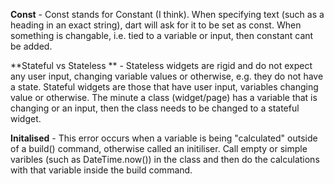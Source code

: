 **Const** - Const stands for Constant (I think). When specifying text (such as a heading in an exact string), dart will ask for it to be set as const. 
When something is changable, i.e. tied to a variable or input, then constant cant be added. 

**Stateful vs Stateless ** - Stateless widgets are rigid and do not expect any user input, changing variable values or otherwise, e.g. they do not have a state. Stateful widgets are those that have user input, variables changing value or otherwise. 
The minute a class (widget/page) has a variable that is changing or an input, then the class needs to be changed to a stateful widget. 

**Initalised** - This error occurs when a variable is being "calculated" outside of a build() command, otherwise called an initiliser. Call empty or simple varibles (such as DateTime.now()) in the class and then do the calculations with that variable inside the build command. 